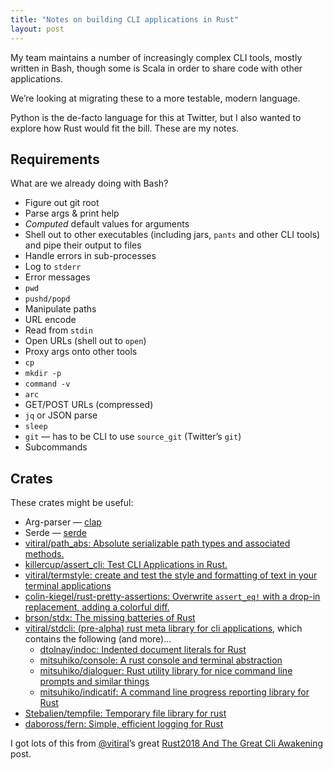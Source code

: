 ```yaml
---
title: "Notes on building CLI applications in Rust"
layout: post
---
```


My team maintains a number of increasingly complex CLI tools, mostly written in Bash, though some is Scala in order to share code with other applications.

We’re looking at migrating these to a more testable, modern language.

Python is the de-facto language for this at Twitter, but I also wanted to explore how Rust would fit the bill. These are my notes.

## Requirements
What are we already doing with Bash?

* Figure out git root
* Parse args & print help
* _Computed_ default values for arguments
* Shell out to other executables (including jars, `pants` and other CLI tools) and pipe their output to files
* Handle errors in sub-processes
* Log to `stderr`
* Error messages
* `pwd`
* `pushd/popd`
* Manipulate paths
* URL encode
* Read from `stdin`
* Open URLs (shell out to `open`)
* Proxy args onto other tools
* `cp`
* `mkdir -p`
* `command -v`
* `arc`
* GET/POST URLs (compressed)
* `jq` or JSON parse
* `sleep`
* `git` — has to be CLI to use `source_git` (Twitter’s `git`)
* Subcommands

## Crates
These crates might be useful:

* Arg-parser — [clap](https://crates.io/crates/clap)
* Serde — [serde](https://github.com/serde-rs/serde)
* [vitiral/path_abs: Absolute serializable path types and associated methods.](https://github.com/vitiral/path_abs)
* [killercup/assert_cli: Test CLI Applications in Rust.](https://github.com/killercup/assert_cli)
* [vitiral/termstyle: create and test the style and formatting of text in your terminal applications](https://github.com/vitiral/termstyle)
* [colin-kiegel/rust-pretty-assertions: Overwrite `assert_eq!` with a drop-in replacement, adding a colorful diff.](https://github.com/colin-kiegel/rust-pretty-assertions)
* [brson/stdx: The missing batteries of Rust](https://github.com/brson/stdx)
* [vitiral/stdcli: (pre-alpha) rust meta library for cli applications](https://github.com/vitiral/stdcli), which contains the following (and more)…
	* [dtolnay/indoc: Indented document literals for Rust](https://github.com/dtolnay/indoc)
	* [mitsuhiko/console: A rust console and terminal abstraction](https://github.com/mitsuhiko/console)
	* [mitsuhiko/dialoguer: Rust utility library for nice command line prompts and similar things](https://github.com/mitsuhiko/dialoguer)
	* [mitsuhiko/indicatif: A command line progress reporting library for Rust](https://github.com/mitsuhiko/indicatif)
* [Stebalien/tempfile: Temporary file library for rust](https://github.com/Stebalien/tempfile)
* [daboross/fern: Simple, efficient logging for Rust](https://github.com/daboross/fern)

I got lots of this from [@vitiral](https://twitter.com/vitiral)’s great [Rust2018 And The Great Cli Awakening](http://vitiral.github.io/2018/01/17/rust2018-and-the-great-cli-awakening.html) post.
